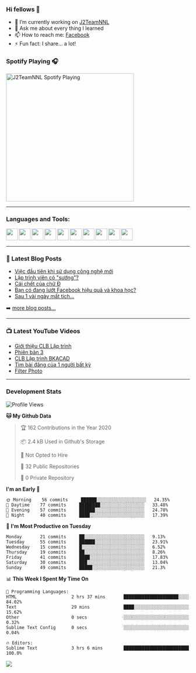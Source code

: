 ### Hi fellows 👋

- 🔭 I’m currently working on [J2TeamNNL]
- 💬 Ask me about every thing I learned
- 📫 How to reach me: [Facebook]
- ⚡ Fun fact: I share... a lot!


### Spotify Playing 🎧
[<img src="https://spotify-playing-git-master.j2teamnnl.vercel.app/api/spotify-playing" alt="J2TeamNNL Spotify Playing" width="350" />](https://open.spotify.com/user/31ghget3jspvgpjwbv5pcwli3smab)

---

### Languages and Tools:
<img align='left' height="32" width="32" src="https://cdn.jsdelivr.net/npm/simple-icons@v3/icons/sublimetext.svg" />
<img align='left' height="32" width="32" src="https://cdn.jsdelivr.net/npm/simple-icons@v3/icons/jetbrains.svg" />
<img align='left' height="32" width="32" src="https://cdn.jsdelivr.net/npm/simple-icons@v3/icons/php.svg" />
<img align='left' height="32" width="32" src="https://cdn.jsdelivr.net/npm/simple-icons@v3/icons/javascript.svg" />
<img align='left' height="32" width="32" src="https://cdn.jsdelivr.net/npm/simple-icons@v3/icons/html5.svg" />
<img align='left' height="32" width="32" src="https://cdn.jsdelivr.net/npm/simple-icons@v3/icons/css3.svg" />
<img align='left' height="32" width="32" src="https://cdn.jsdelivr.net/npm/simple-icons@v3/icons/laravel.svg" />
<img align='left' height="32" width="32" src="https://cdn.jsdelivr.net/npm/simple-icons@v3/icons/mysql.svg" />
<img align='left' height="32" width="32" src="https://cdn.jsdelivr.net/npm/simple-icons@v3/icons/mongodb.svg" />
<img align='left' height="32" width="32" src="https://cdn.jsdelivr.net/npm/simple-icons@v3/icons/mysql.svg" />

<br>
<br>

---

### 📕 Latest Blog Posts
<!-- BLOG-POST-LIST:START -->
- [Việc đầu tiên khi sử dụng công nghệ mới](https://j2teamnnl.blogspot.com/2020/07/viec-au-tien-khi-su-dung-cong-nghe-moi.html)
- [Lập trình viên có "sướng"?](https://j2teamnnl.blogspot.com/2020/03/lap-trinh-vien-co.html)
- [Cái chết của chữ Đ](https://j2teamnnl.blogspot.com/2020/01/cai-chet-cua-chu.html)
- [Bạn có đang lướt Facebook hiệu quả và khoa học?](https://j2teamnnl.blogspot.com/2019/08/ban-co-ang-luot-web-hieu-qua-va-khoa-hoc.html)
- [Sau 1 vài ngày mất tích...](https://j2teamnnl.blogspot.com/2019/08/sau-1-vai-ngay-mat-tich.html)
<!-- BLOG-POST-LIST:END -->
➡️ [more blog posts...](https://j2teamnnl.blogspot.com)

---

### 📺 Latest YouTube Videos
<!-- YOUTUBE:START -->
- [Giới thiệu CLB Lập trình](https://www.youtube.com/watch?v=JL6Rnav6cwQ)
- [Phiên bản 3](https://www.youtube.com/watch?v=4mnEEnLgr2E)
- [CLB Lập trình BKACAD](https://www.youtube.com/watch?v=qBt6Z4il53Y)
- [Tìm bài đăng của 1 người bất kỳ](https://www.youtube.com/watch?v=PyvfvB-l7LA)
- [Filter Photo](https://www.youtube.com/watch?v=5vnjtl5S0Ig)
<!-- YOUTUBE:END -->

---
### Development Stats
<!--START_SECTION:waka-->
![Profile Views](http://img.shields.io/badge/Profile%20Views-43-blue)

**🐱 My Github Data** 

> 🏆 162 Contributions in the Year 2020
 > 
> 📦 2.4 kB Used in Github's Storage 
 > 
> 🚫 Not Opted to Hire
 > 
> 📜 32 Public Repositories
 > 
> 🔑 0 Private Repository 
 > 
**I'm an Early 🐤** 

```text
🌞 Morning    56 commits     ██████░░░░░░░░░░░░░░░░░░░   24.35% 
🌆 Daytime    77 commits     ████████░░░░░░░░░░░░░░░░░   33.48% 
🌃 Evening    57 commits     ██████░░░░░░░░░░░░░░░░░░░   24.78% 
🌙 Night      40 commits     ████░░░░░░░░░░░░░░░░░░░░░   17.39%

```
📅 **I'm Most Productive on Tuesday** 

```text
Monday       21 commits     ██░░░░░░░░░░░░░░░░░░░░░░░   9.13% 
Tuesday      55 commits     ██████░░░░░░░░░░░░░░░░░░░   23.91% 
Wednesday    15 commits     █░░░░░░░░░░░░░░░░░░░░░░░░   6.52% 
Thursday     19 commits     ██░░░░░░░░░░░░░░░░░░░░░░░   8.26% 
Friday       41 commits     ████░░░░░░░░░░░░░░░░░░░░░   17.83% 
Saturday     30 commits     ███░░░░░░░░░░░░░░░░░░░░░░   13.04% 
Sunday       49 commits     █████░░░░░░░░░░░░░░░░░░░░   21.3%

```


📊 **This Week I Spent My Time On** 

```text
💬 Programming Languages: 
HTML                     2 hrs 37 mins       █████████████████████░░░░   84.02% 
Text                     29 mins             ████░░░░░░░░░░░░░░░░░░░░░   15.62% 
Other                    0 secs              ░░░░░░░░░░░░░░░░░░░░░░░░░   0.32% 
Sublime Text Config      0 secs              ░░░░░░░░░░░░░░░░░░░░░░░░░   0.04%

🔥 Editors: 
Sublime Text             3 hrs 6 mins        █████████████████████████   100.0%

```


<!--END_SECTION:waka-->

<img align="left" src="https://github-readme-stats-git-master.j2teamnnl.vercel.app/api?username=J2TeamNNL&show_icons=true&hide_border=true" />


[J2TeamNNL]: https://j2teamnnl.com/
[Facebook]: https://fb.me/j2teamnnl
